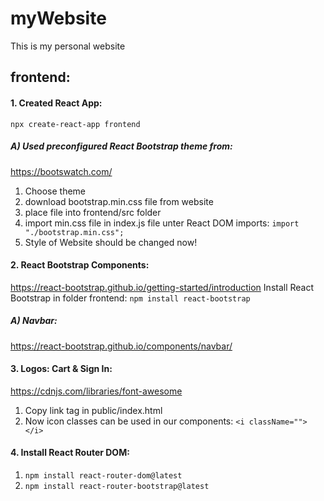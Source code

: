 # myWebsite
This is my personal website


## frontend:

#### 1. Created React App:

`npx create-react-app frontend `

##### A) Used preconfigured React Bootstrap theme from:

https://bootswatch.com/

1. Choose theme
2. download bootstrap.min.css file from website
3. place file into frontend/src folder
4. import min.css file in index.js file unter React DOM imports: `import "./bootstrap.min.css";`
5. Style of Website should be changed now!

#### 2. React Bootstrap Components:

https://react-bootstrap.github.io/getting-started/introduction
Install React Bootstrap in folder frontend:
`npm install react-bootstrap`

##### A) Navbar:

https://react-bootstrap.github.io/components/navbar/

#### 3. Logos: Cart & Sign In:

https://cdnjs.com/libraries/font-awesome

1. Copy link tag in public/index.html
2. Now icon classes can be used in our components: `<i className=""> </i>`

#### 4. Install React Router DOM:

1. `npm install react-router-dom@latest`
2. `npm install react-router-bootstrap@latest`